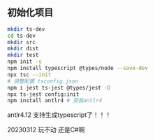 ## 初始化项目

```bash
mkdir ts-dev
cd ts-dev
mkdir src 
mkdir dist
mkdir test
npm init -y
npm install typescript @types/node --save-dev
npx tsc --init
# 调整配置 tsconfig.json
npm i jest ts-jest @types/jest -D
npx ts-jest config:init
npm install antlr4 # 安装antlr4
```

antlr4.12 支持生成typescript了！！！


20230312 玩不动 还是C#啊 
